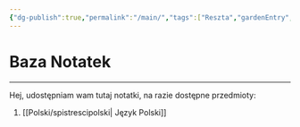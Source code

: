 ```yaml
---
{"dg-publish":true,"permalink":"/main/","tags":["Reszta","gardenEntry","gardenEntry"]}
---
```


# Baza Notatek
----
Hej, udostępniam wam tutaj notatki, na razie dostępne przedmioty:
1. [[Polski/spistrescipolski\| Język Polski]]
